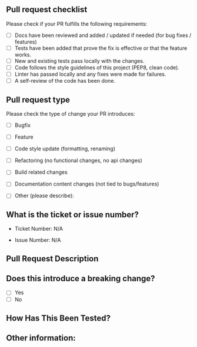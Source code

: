 ## Pull request checklist

Please check if your PR fulfills the following requirements:
<!-- These checkboxes can be checked like this: [x] no spaces between the brackets and the x!-->
- [ ] Docs have been reviewed and added / updated if needed (for bug fixes / features)
- [ ] Tests have been added that prove the fix is effective or that the feature works.
- [ ] New and existing tests pass locally with the changes.
- [ ] Code follows the style guidelines of this project (PEP8, clean code).
- [ ] Linter has passed locally and any fixes were made for failures.
- [ ] A self-review of the code has been done.

## Pull request type

<!-- Please try to limit your pull request to one type, submit multiple pull requests if needed. -->

Please check the type of change your PR introduces:
- [ ] Bugfix
- [ ] Feature
- [ ] Code style update (formatting, renaming)
- [ ] Refactoring (no functional changes, no api changes)
- [ ] Build related changes
- [ ] Documentation content changes (not tied to bugs/features)
- [ ] Other (please describe):


## What is the ticket or issue number?
<!-- Please link to a jira ticket or relevant issue. -->

- Ticket Number: N/A

- Issue Number: N/A

## Pull Request Description
<!-- Please describe the behavior or changes that are being added by this PR. If this is a bug fix please describe the current behavior as well -->

## Does this introduce a breaking change?

- [ ] Yes
- [ ] No

<!-- If this introduces a breaking change, please describe the impact and migration path for existing applications below. -->

## How Has This Been Tested?

<!-- Please describe the tests that you ran to verify your changes. Provide instructions so we can reproduce. Please also list any relevant details for your test configuration -->

## Other information:

<!-- Any other information that is important to this PR such as screenshots of how the component looks before and after the change. -->